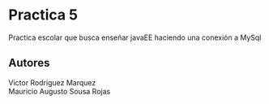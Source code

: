 # Practica 5

Practica escolar que busca enseñar javaEE haciendo una conexión a MySql

## Autores

Victor Rodriguez Marquez  
Mauricio Augusto Sousa Rojas
